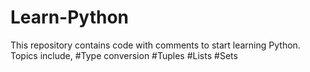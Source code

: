 # Learn-Python
This repository contains code with comments to start learning Python.
Topics include,
#Type conversion
#Tuples
#Lists
#Sets
